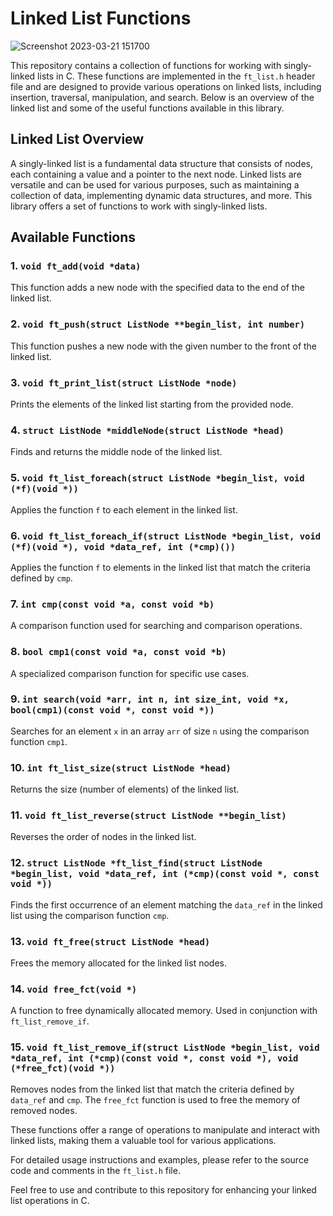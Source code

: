 # Linked List Functions
![Screenshot 2023-03-21 151700](https://www.google.com/url?sa=i&url=https%3A%2F%2Fcourses.engr.illinois.edu%2Fcs225%2Fsp2019%2Fnotes%2Flinked-lists%2F&psig=AOvVaw2NJCpHTJ257vd8xbpGAXKp&ust=1697245023947000&source=images&cd=vfe&opi=89978449&ved=0CBEQjRxqFwoTCNiW2sXo8YEDFQAAAAAdAAAAABAE)

This repository contains a collection of functions for working with singly-linked lists in C. These functions are implemented in the `ft_list.h` header file and are designed to provide various operations on linked lists, including insertion, traversal, manipulation, and search. Below is an overview of the linked list and some of the useful functions available in this library.

## Linked List Overview

A singly-linked list is a fundamental data structure that consists of nodes, each containing a value and a pointer to the next node. Linked lists are versatile and can be used for various purposes, such as maintaining a collection of data, implementing dynamic data structures, and more. This library offers a set of functions to work with singly-linked lists.

## Available Functions

### 1. `void ft_add(void *data)`

This function adds a new node with the specified data to the end of the linked list.

### 2. `void ft_push(struct ListNode **begin_list, int number)`

This function pushes a new node with the given number to the front of the linked list.

### 3. `void ft_print_list(struct ListNode *node)`

Prints the elements of the linked list starting from the provided node.

### 4. `struct ListNode *middleNode(struct ListNode *head)`

Finds and returns the middle node of the linked list.

### 5. `void ft_list_foreach(struct ListNode *begin_list, void (*f)(void *))`

Applies the function `f` to each element in the linked list.

### 6. `void ft_list_foreach_if(struct ListNode *begin_list, void (*f)(void *), void *data_ref, int (*cmp)())`

Applies the function `f` to elements in the linked list that match the criteria defined by `cmp`.

### 7. `int cmp(const void *a, const void *b)`

A comparison function used for searching and comparison operations.

### 8. `bool cmp1(const void *a, const void *b)`

A specialized comparison function for specific use cases.

### 9. `int search(void *arr, int n, int size_int, void *x, bool(cmp1)(const void *, const void *))`

Searches for an element `x` in an array `arr` of size `n` using the comparison function `cmp1`.

### 10. `int ft_list_size(struct ListNode *head)`

Returns the size (number of elements) of the linked list.

### 11. `void ft_list_reverse(struct ListNode **begin_list)`

Reverses the order of nodes in the linked list.

### 12. `struct ListNode *ft_list_find(struct ListNode *begin_list, void *data_ref, int (*cmp)(const void *, const void *))`

Finds the first occurrence of an element matching the `data_ref` in the linked list using the comparison function `cmp`.

### 13. `void ft_free(struct ListNode *head)`

Frees the memory allocated for the linked list nodes.

### 14. `void free_fct(void *)`

A function to free dynamically allocated memory. Used in conjunction with `ft_list_remove_if`.

### 15. `void ft_list_remove_if(struct ListNode *begin_list, void *data_ref, int (*cmp)(const void *, const void *), void (*free_fct)(void *))`

Removes nodes from the linked list that match the criteria defined by `data_ref` and `cmp`. The `free_fct` function is used to free the memory of removed nodes.

These functions offer a range of operations to manipulate and interact with linked lists, making them a valuable tool for various applications.

For detailed usage instructions and examples, please refer to the source code and comments in the `ft_list.h` file.

Feel free to use and contribute to this repository for enhancing your linked list operations in C.
